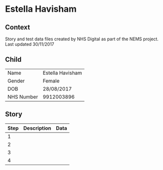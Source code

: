 # Estella Havisham
## Context
Story and test data files created by NHS Digital as part of the NEMS project. Last updated 30/11/2017
## Child

| | |
|---|---|
| Name | Estella Havisham |
| Gender | Female |
| DOB | 28/08/2017 |
| NHS Number | 9912003896 |

## Story

| Step | Description | Data |
|---|---|---|
| 1 |  | |
| 2 |  | |
| 3 |  | |
| 4 |  | |
